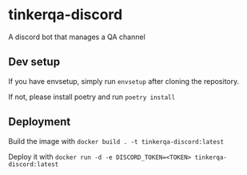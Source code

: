 # tinkerqa-discord

A discord bot that manages a QA channel


## Dev setup

If you have envsetup, simply run `envsetup` after cloning the repository.

If not, please install poetry and run `poetry install`


## Deployment

Build the image with
`docker build . -t tinkerqa-discord:latest`

Deploy it with
`docker run -d -e DISCORD_TOKEN=<TOKEN> tinkerqa-discord:latest`